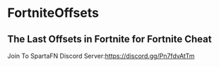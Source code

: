 # FortniteOffsets
The Last Offsets in Fortnite for Fortnite Cheat
--------------------------
Join To SpartaFN Discord Server:https://discord.gg/Pn7fdvAtTm
